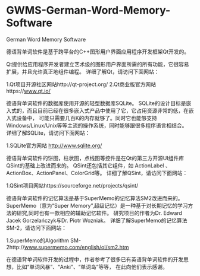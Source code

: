 # GWMS-German-Word-Memory-Software
German Word Memory Software


     
德语背单词软件是基于跨平台的C++图形用户界面应用程序开发框架Qt开发的。

Qt提供给应用程序开发者建立艺术级的图形用户界面所需的所有功能，它很容易扩展，并且允许真正地组件编程。
详细了解Qt，请访问下面网站：
     
   1.Qt项目开源社区网站http://qt-project.org/
   2.Qt商业版官方网站https://www.qt.io/

德语背单词软件的数据库使用开源的轻型数据库SQLite。
SQLite的设计目标是嵌入式的，而且目前已经在很多嵌入式产品中使用了它，它占用资源非常的低，在嵌入式设备中，
可能只需要几百K的内存就够了。同时它也能够支持Windows/Linux/Unix等等主流的操作系统，同时能够跟很多程序语言相结合。
详细了解SQLite，请访问下面网站：
     
   1.SQLite官方网站 http://www.sqlite.org/ 
     
德语背单词软件的饼图，柱状图，点线图等控件是在Qt的第三方开源UI组件库QSint的基础上改进而来的。
QSint还包括其它组件，如 ActionLabel 、ActionBox、ActionPanel、ColorGrid等。
详细了解QSint，请访问下面网站：
     
   1.QSint项目网站https://sourceforge.net/projects/qsint/

德语背单词软件的记忆算法是基于SuperMemo的记忆算法SM2改进而来的。
SuperMemo（意为“Super Memory”,超级记忆）是一种基于对长期记忆的学习方法的研究,同时也有一款相应的辅助记忆软件。
研究项目的作者为Dr. Edward Jacek Gorzelańczyk与Dr. Piotr Wozniak。
详细了解SuperMemo的记忆算法SM-2，请访问下面网站：
   
   1.SuperMemo的Algorithm SM-2http://www.supermemo.com/english/ol/sm2.htm

在德语背单词软件开发的过程中，作者参考了很多已有英语背单词软件的开发思想，比如“单词风暴”、“Anki”、“单词岛”等等，
在此向他们表示感谢。


 




